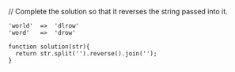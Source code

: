 // Complete the solution so that it reverses the string passed into it.
``` 
'world'  =>  'dlrow'
'word'   =>  'drow'

function solution(str){
  return str.split('').reverse().join('');  
} 